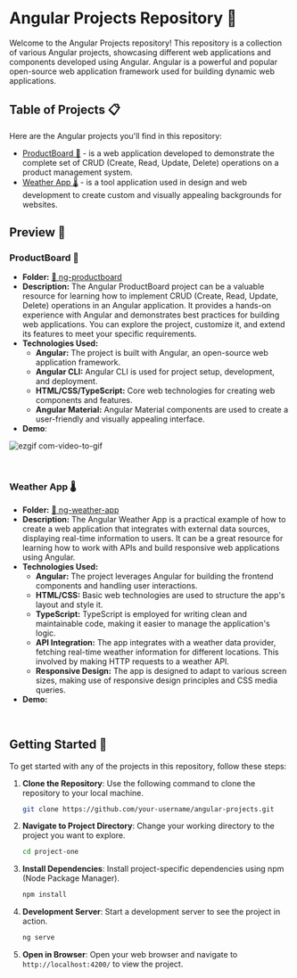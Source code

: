 # Angular Projects Repository 🚀

Welcome to the Angular Projects repository! This repository is a collection of various Angular projects, showcasing different web applications and components developed using Angular. Angular is a powerful and popular open-source web application framework used for building dynamic web applications.

## Table of Projects 📋

Here are the Angular projects you'll find in this repository:

- [ProductBoard 📝](#productboard-) - is a web application developed to demonstrate the complete set of CRUD (Create, Read, Update, Delete) operations on a product management system.
- [Weather App 🌡️](#weather-app-) - is a tool application used in design and web development to create custom and visually appealing backgrounds for websites.

## Preview 🌟

### ProductBoard 📝
 - **Folder:** [📁 ng-productboard](/ng-productboard/)
 - **Description:** The Angular ProductBoard project can be a valuable resource for learning how to implement CRUD (Create, Read, Update, Delete) operations in an Angular application. It provides a hands-on experience with Angular and demonstrates best practices for building web applications. You can explore the project, customize it, and extend its features to meet your specific requirements.
 - **Technologies Used:**
   - **Angular:** The project is built with Angular, an open-source web application framework.
   - **Angular CLI:** Angular CLI is used for project setup, development, and deployment.
   - **HTML/CSS/TypeScript:** Core web technologies for creating web components and features.
   - **Angular Material:** Angular Material components are used to create a user-friendly and visually appealing interface.
 - **Demo**:

![ezgif com-video-to-gif](https://github.com/dpaguba/ng-zero-to-hero/assets/88382171/003d514f-eb50-4c0e-9e5a-e178f52e23dc)

<br>

### Weather App 🌡️
 - **Folder:** [📁 ng-weather-app](/ng-weather-app/)
 - **Description:** The Angular Weather App is a practical example of how to create a web application that integrates with external data sources, displaying real-time information to users. It can be a great resource for learning how to work with APIs and build responsive web applications using Angular.
 - **Technologies Used:**
   - **Angular:** The project leverages Angular for building the frontend components and handling user interactions.
   - **HTML/CSS:** Basic web technologies are used to structure the app's layout and style it.
   - **TypeScript:** TypeScript is employed for writing clean and maintainable code, making it easier to manage the application's logic.
   - **API Integration:** The app  integrates with a weather data provider, fetching real-time weather information for different locations. This involved by making HTTP requests to a weather API.
   - **Responsive Design:** The app is designed to adapt to various screen sizes, making use of responsive design principles and CSS media queries.
 - **Demo:**

<br>

## Getting Started 🏁
To get started with any of the projects in this repository, follow these steps:

1. **Clone the Repository**: Use the following command to clone the repository to your local machine.

   ```bash
   git clone https://github.com/your-username/angular-projects.git
   ```

2. **Navigate to Project Directory**: Change your working directory to the project you want to explore.

   ```bash
   cd project-one
   ```

3. **Install Dependencies**: Install project-specific dependencies using npm (Node Package Manager).

   ```bash
   npm install
   ```

4. **Development Server**: Start a development server to see the project in action.

   ```bash
   ng serve
   ```

5. **Open in Browser**: Open your web browser and navigate to `http://localhost:4200/` to view the project.
